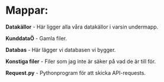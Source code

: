 # Mappar: #

**Datakällor** - Här ligger alla våra datakällor i varsin undermapp.

**KunddataÖ** - Gamla filer.

**Databas** - Här lägger vi databasen vi bygger.

**Konstiga filer** - Filer som jag inte är säker på vad de är till för.

**Request.py** - Pythonprogram för att skicka API-requests.